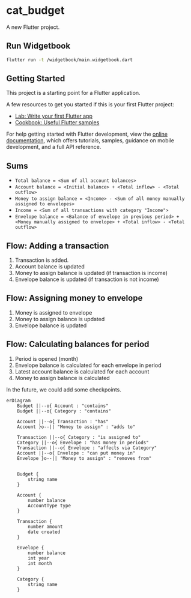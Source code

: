 # cat_budget

A new Flutter project.

## Run Widgetbook

```bash
flutter run -t /widgetbook/main.widgetbook.dart
```

## Getting Started

This project is a starting point for a Flutter application.

A few resources to get you started if this is your first Flutter project:

- [Lab: Write your first Flutter app](https://docs.flutter.dev/get-started/codelab)
- [Cookbook: Useful Flutter samples](https://docs.flutter.dev/cookbook)

For help getting started with Flutter development, view the
[online documentation](https://docs.flutter.dev/), which offers tutorials,
samples, guidance on mobile development, and a full API reference.

## Sums
- `Total balance = <Sum of all account balances>`
- `Account balance = <Initial balance> + <Total inflow> - <Total outflow>`
- `Money to assign balance = <Income> - <Sum of all money manually assigned to envelopes>`
- `Income = <Sum of all transactions with category "Income">`
- `Envelope balance = <Balance of envelope in previous period> + <Money manually assigned to envelope> + <Total inflow> - <Total outflow>`

## Flow: Adding a transaction

1. Transaction is added.
2. Account balance is updated
3. Money to assign balance is updated (if transaction is income)
4. Envelope balance is updated (if transaction is not income)

## Flow: Assigning money to envelope

1. Money is assigned to envelope 
2. Money to assign balance is updated 
3. Envelope balance is updated

## Flow: Calculating balances for period

1. Period is opened (month)
2. Envelope balance is calculated for each envelope in period
3. Latest account balance is calculated for each account
4. Money to assign balance is calculated


In the future, we could add some checkpoints.

```mermaid
erDiagram
    Budget ||--o{ Account : "contains"
    Budget ||--o{ Category : "contains"
    
    Account ||--o{ Transaction : "has"
    Account }o--|| "Money to assign" : "adds to"

    Transaction ||--o{ Category : "is assigned to"
    Category ||--o{ Envelope : "has money in periods"
    Transaction ||--o{ Envelope : "affects via Category"
    Account ||--o{ Envelope : "can put money in"
    Envelope }o--|| "Money to assign" : "removes from"


    Budget {
        string name
    }

    Account {
        number balance
        AccountType type
    }

    Transaction {
        number amount
        date created 
    }

    Envelope {
        number balance
        int year
        int month
    }

    Category {
        string name
    }
```